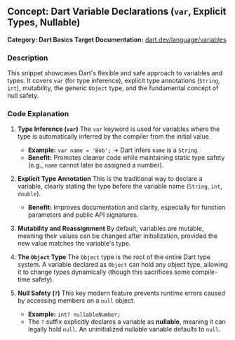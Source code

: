 ## Concept: Dart Variable Declarations (`var`, Explicit Types, Nullable)
**Category: Dart Basics**
**Target Documentation:** [dart.dev/language/variables](https://dart.dev/language/variables)

### Description
This snippet showcases Dart's flexible and safe approach to variables and types. It covers `var` (for type inference), explicit type annotations (`String`, `int`), mutability, the generic `Object` type, and the fundamental concept of null safety.

### Code Explanation

1. **Type Inference (`var`)**
   The `var` keyword is used for variables where the type is automatically inferred by the compiler from the initial value.
   * **Example:** `var name = 'Bob';` $\to$ Dart infers `name` is a `String`.
   * **Benefit:** Promotes cleaner code while maintaining static type safety (e.g., `name` cannot later be assigned a number).

2. **Explicit Type Annotation**
   This is the traditional way to declare a variable, clearly stating the type before the variable name (`String`, `int`, `double`).
   * **Benefit:** Improves documentation and clarity, especially for function parameters and public API signatures.

3. **Mutability and Reassignment**
   By default, variables are mutable, meaning their values can be changed after initialization, provided the new value matches the variable's type.

4. **The `Object` Type**
   The `Object` type is the root of the entire Dart type system. A variable declared as `Object` can hold any object type, allowing it to change types dynamically (though this sacrifices some compile-time safety).

5. **Null Safety (`?`)**
   This key modern feature prevents runtime errors caused by accessing members on a `null` object.
   * **Example:** `int? nullableNumber;`
   * The `?` suffix explicitly declares a variable as **nullable**, meaning it can legally hold `null`. An uninitialized nullable variable defaults to `null`.